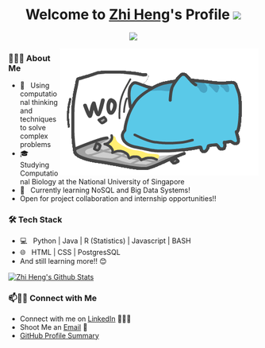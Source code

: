 <p align="center">
  <h1 align="center">Welcome to <a href="https://github.com/quek-zhiheng">Zhi Heng</a>'s Profile <img src="https://raw.githubusercontent.com/iampavangandhi/iampavangandhi/master/gifs/Hi.gif" width="30px"></h1>
</p>

<p align="center">
  <a align="center" href="https://github.com/DenverCoder1/readme-typing-svg"><img src="https://readme-typing-svg.herokuapp.com?&font=IBM+Plex+Sans&color=F72EE2&size=25&lines=Welcome+to+my+GitHub+Profile!;I'm+a+Bioinformatician;I'm+a+Data+Engineer;I'm+a+Data+Scientist" /></a>
</p>

<img align="right" src="https://github.com/quek-zhiheng/quek-zhiheng/blob/main/giphy.gif">

<h3> 👨🏻‍💻 About Me </h3>

- 🤔 &nbsp; Using computational thinking and techniques to solve complex problems
- 🎓 &nbsp; Studying Computational Biology at the National University of Singapore
- 🌱 &nbsp; Currently learning NoSQL and Big Data Systems!
- Open for project collaboration and internship opportunities!!

<h3>🛠 Tech Stack</h3>

- 💻 &nbsp; Python | Java | R (Statistics) | Javascript | BASH
- 🌐 &nbsp; HTML | CSS | PostgresSQL
- And still learning more!! 😊

<p align="centre">
  <a href="https://github.com/anuraghazra/github-readme-stats"> <img align="center" src="https://github-readme-stats.anuraghazra1.vercel.app/api?username=quek-zhiheng&show_icons=true&include_all_commits=true&theme=gruvbox" alt="Zhi Heng's Github Stats" /></a>
</p>

### 📫🤝🏻 Connect with Me

 - Connect with me on [LinkedIn](https://www.linkedin.com/in/quekzhiheng/) 👨🏻‍💻
 - Shoot Me an [Email](mailto:quekzhiheng@gmail.com) 💌
 - [GitHub Profile Summary](https://profile-summary-for-github.com/user/quek-zhiheng)

